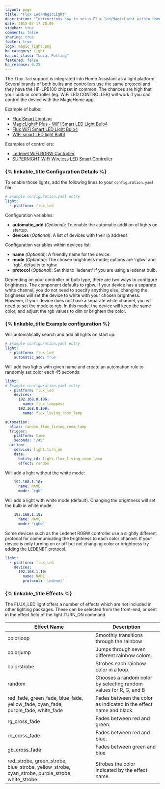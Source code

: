 ```yaml
---
layout: page
title: "Flux Led/MagicLight"
description: "Instructions how to setup Flux led/MagicLight within Home Assistant."
date: 2015-07-17 20:09
sidebar: true
comments: false
sharing: true
footer: true
logo: magic_light.png
ha_category: Light
ha_iot_class: "Local Polling"
featured: false
ha_release: 0.25
---
```


The `flux_led` support is integrated into Home Assistant as a light platform. Several brands of both bulbs and controllers use the same protocol and they have the HF-LPB100 chipset in common. The chances are high that your bulb or controller (eg. WiFi LED CONTROLLER) will work if you can control the device with the MagicHome app.

Example of bulbs:

- [Flux Smart Lighting](http://www.fluxsmartlighting.com/)
- [MagicLight® Plus - WiFi Smart LED Light Bulb4](https://www.amazon.com/gp/product/B00NOC93NG)
- [Flux WiFi Smart LED Light Bulb4](http://smile.amazon.com/Flux-WiFi-Smart-Light-Bulb/dp/B01A6GHHTE)
- [WIFI smart LED light Bulb1](http://smile.amazon.com/gp/product/B01CS1EZYK)

Examples of controllers:

- [Ledenet WiFi RGBW Controller](https://www.amazon.com/gp/product/B01DY56N8U)
- [SUPERNIGHT WiFi Wireless LED Smart Controller](https://www.amazon.com/dp/B01JZ2SI6Q)


### {% linkable_title Configuration Details %}


To enable those lights, add the following lines to your `configuration.yaml` file:

```yaml
# Example configuration.yaml entry
light:
  - platform: flux_led
```

Configuration variables:

- **automatic_add** (*Optional*): To enable the automatic addition of lights on startup.
- **devices** (*Optional*): A list of devices with their ip address

Configuration variables within devices list:

- **name**  (*Optional*): A friendly name for the device.
- **mode**  (*Optional*): The chosen brightness mode; options are 'rgbw' and 'rgb', defaults to rgbw.
- **protocol**  (*Optional*): Set this to 'ledenet' if you are using a ledenet bulb.


<p class='note'>
Depending on your controller or bulb type, there are two ways to configure brightness. 
The component defaults to rgbw. If your device has a separate white channel, you do not need to specify anything else; changing the brighness will set the device to white with your chosen brightness. However, if your device does not have a separate white channel, you will need to set the mode to rgb. In this mode, the device will keep the same color, and adjust the rgb values to dim or brighten the color.
</p>


### {% linkable_title Example configuration %}

Will automatically search and add all lights on start up:

```yaml
# Example configuration.yaml entry
light:
  - platform: flux_led
    automatic_add: True
```

Will add two lights with given name and create an automation rule to randomly set color each 45 seconds:

```yaml
light:
# Example configuration.yaml entry
  - platform: flux_led
    devices:
      192.168.0.106:
        name: flux_lamppost
      192.168.0.109:
        name: flux_living_room_lamp

automation:
  alias: random_flux_living_room_lamp
  trigger:
    platform: time
    seconds: '/45'
  action:
    service: light.turn_on
    data:
      entity_id: light.flux_living_room_lamp
      effect: random
```

Will add a light without the white mode:

```yaml
    192.168.1.10:
      name: NAME
      mode: "rgb"
```

Will add a light with white mode (default). Changing the brightness will set the bulb in white mode:

```yaml
    192.168.1.10:
      name: NAME
      mode: "rgbw"
```

Some devices such as the Ledenet RGBW controller use a slightly different protocol for communicating the brightness to each color channel. If your device is only turning on or off but not changing color or brightness try adding the LEDENET protocol.

```yaml
light:
  - platform: flux_led
    devices:
      192.168.1.10:
        name: NAME
        protocol: 'ledenet'
```

### {% linkable_title Effects %}

The FLUX_LED light offers a number of effects which are not included in other lighting packages. These can be selected from the front-end, or sent in the effect field of the light TURN_ON command.

| Effect Name                                                                                    | Description                                                        |
|------------------------------------------------------------------------------------------------|--------------------------------------------------------------------|
| colorloop                                                                                      | Smoothly transitions through the rainbow                           |
| colorjump                                                                                      | Jumps through seven different rainbow colors.                      |
| colorstrobe                                                                                    | Strobes each rainbow color in a loop.                              |
| random                                                                                         | Chooses a random color by selecting random values for R, G, and B  |
| red_fade, green_fade, blue_fade, yellow_fade, cyan_fade, purple_fade, white_fade               | Fades between the color as indicated in the effect name and black. |
| rg_cross_fade                                                                                  | Fades between red and green.                                       |
| rb_cross_fade                                                                                  | Fades between red and blue.                                        |
| gb_cross_fade                                                                                  | Fades between green and blue                                       |
| red_strobe, green_strobe, blue_strobe, yellow_strobe, cyan_strobe, purple_strobe, white_strobe | Strobes the color indicated by the effect name.                    |
